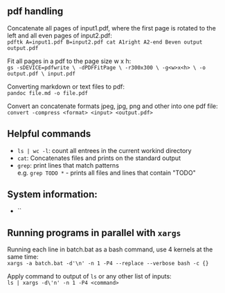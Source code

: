 ## pdf handling

Concatenate all pages of input1.pdf, where the first page is rotated to the left and all even pages of input2.pdf: \
`pdftk A=input1.pdf
   B=input2.pdf
   cat A1right A2-end Beven
   output output.pdf`

Fit all pages in a pdf to the page size w x h: \
`gs -sDEVICE=pdfwrite \
   -dPDFFitPage \
   -r300x300 \
   -g<w>x<h> \
   -o output.pdf \
   input.pdf`

Converting markdown or text files to pdf: \
`pandoc file.md -o file.pdf`

Convert an concatenate formats jpeg, jpg, png and other into one pdf file: \
`convert -compress <format> <input> <output.pdf>`

## Helpful commands

* `ls | wc -l`: count all entrees in the current workind directory
* `cat`: Concatenates files and prints on the standard output
* `grep`: print lines that match patterns \
   e.g. `grep TODO *` - prints all files and lines that contain "TODO"

## System information:

* ``

## Running programs in parallel with `xargs`
Running each line in batch.bat as a bash command, use 4 kernels at the same time: \
`xargs -a batch.bat -d'\n' -n 1 -P4 --replace --verbose bash -c {}`

Apply command to output of `ls` or any other list of inputs: \
`ls | xargs -d\'n' -n 1 -P4 <command>`
